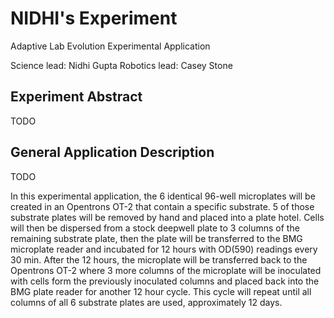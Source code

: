 # NIDHI's Experiment

Adaptive Lab Evolution Experimental Application

Science lead: Nidhi Gupta
Robotics lead: Casey Stone

## Experiment Abstract

TODO 

## General Application Description

TODO

In this experimental application, the 6 identical 96-well microplates will be created in an Opentrons OT-2 that contain a specific substrate. 5 of those substrate plates will be removed by hand and placed into a plate hotel. Cells will then be dispersed from a stock deepwell plate to 3 columns of the remaining substrate plate, then the plate will be transferred to the BMG microplate reader and incubated for 12 hours with OD(590) readings every 30 min. After the 12 hours, the microplate will be transferred back to the Opentrons OT-2 where 3 more columns of the microplate will be inoculated with cells form the previously inoculated columns and placed back into the BMG plate reader for another 12 hour cycle. This cycle will repeat until all columns of all 6 substrate plates are used, approximately 12 days. 





